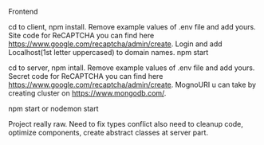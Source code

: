 
Frontend

cd to client, npm install. Remove example values of .env file and add yours. Site code for ReCAPTCHA you can find here https://www.google.com/recaptcha/admin/create. Login and add Localhost(1st letter uppercased) to domain names. npm start

cd to server, npm intall. Remove example values of .env file and add yours. Secret code for ReCAPTCHA you can find here https://www.google.com/recaptcha/admin/create. MognoURI u can take by creating cluster on https://www.mongodb.com/.

npm start or nodemon start

Project really raw. Need to fix types conflict also need to cleanup code, optimize components, create abstract classes at server part.
